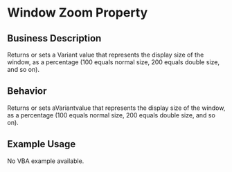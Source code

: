 # Window Zoom Property

## Business Description
Returns or sets a Variant value that represents the display size of the window, as a percentage (100 equals normal size, 200 equals double size, and so on).

## Behavior
Returns or sets aVariantvalue that represents the display size of the window, as a percentage (100 equals normal size, 200 equals double size, and so on).

## Example Usage
No VBA example available.